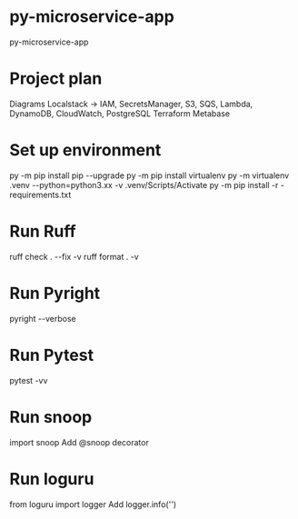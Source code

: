 # py-microservice-app
py-microservice-app

# Project plan
Diagrams
Localstack -> IAM, SecretsManager, S3, SQS, Lambda, DynamoDB, CloudWatch,
PostgreSQL
Terraform
Metabase

# Set up environment
py -m pip install pip --upgrade
py -m pip install virtualenv
py -m virtualenv .venv --python=python3.xx -v
.venv/Scripts/Activate
py -m pip install -r -requirements.txt

# Run Ruff
ruff check . --fix -v
ruff format . -v

# Run Pyright
pyright --verbose

# Run Pytest
pytest -vv

# Run snoop
import snoop
Add @snoop decorator

# Run loguru
from loguru import logger
Add logger.info('')


